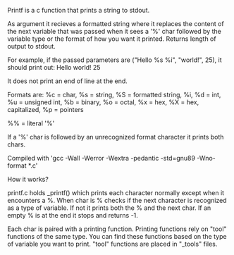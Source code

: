 Printf is a c function that prints a string to stdout.

As argument it recieves a formatted string where it replaces the content
of the next variable that was passed when it sees a '%' char followed by
the variable type or the format of how you want it printed. Returns
length of output to stdout.

For example, if the passed parameters are ("Hello %s %i", "world!", 25),
it should print out:
Hello world! 25

It does not print an end of line at the end.

Formats are:
%c = char,
%s = string,
%S = formatted string,
%i, %d = int,
%u = unsigned int,
%b = binary,
%o = octal,
%x = hex,
%X = hex, capitalized,
%p = pointers

%% = literal '%'

If a '%' char is followed by an unrecognized format character it prints both chars.

Compiled with 'gcc -Wall -Werror -Wextra -pedantic -std=gnu89 -Wno-format \*.c'

How it works?

printf.c holds \_printf() which prints each character normally
except when it encounters a %. When char is % checks if the next character is
recognized as a type of variable. If not it prints both the % and the next char.
If an empty % is at the end it stops and returns -1.

Each char is paired with a printing function. Printing functions rely on
"tool" functions of the same type. You can find these functions based on the
type of variable you want to print. "tool" functions are placed in "\_tools" files.
